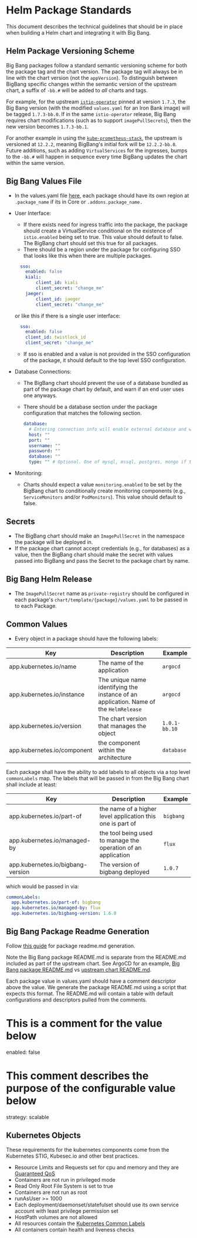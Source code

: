 # Helm Package Standards

This document describes the technical guidelines that should be in place when building a Helm chart and integrating it with Big Bang. 

## Helm Package Versioning Scheme

Big Bang packages follow a standard semantic versioning scheme for both the package tag and the chart version. The package tag will always be in line with the chart version (not the `appVersion`). To distinguish between BigBang specific changes within the semantic version of the upstream chart, a suffix of `-bb.#` will be added to _all_ charts and tags.

For example, for the upstream [`istio-operator`](https://github.com/istio/istio/tree/1.7.3/manifests/charts/istio-operator) pinned at version `1.7.3`, the Big Bang version (with the modified `values.yaml` for an Iron Bank image) will be tagged `1.7.3-bb.0`. If in the same `istio-operator` release, Big Bang requires chart modifications (such as to support `imagePullSecrets`), then the new version becomes `1.7.3-bb.1`.

For another example in using the [`kube-prometheus-stack`](https://github.com/prometheus-community/helm-charts/tree/kube-prometheus-stack-12.2.2/charts/kube-prometheus-stack), the upstream is versioned at `12.2.2`, meaning BigBang's initial fork will be `12.2.2-bb.0`. Future additions, such as adding `VirtualServices` for the ingresses, bumps to the `-bb.#` will happen in sequence every time BigBang updates the chart within the same version.

## Big Bang Values File

* In the values.yaml file [here](../../../chart/values.yaml), each package should have its own region at `.package_name` if its in Core or `.addons.package_name.`
* User Interface:
    * If there exists need for ingress traffic into the package, the package should create a VirtualService conditional on the existence of `istio.enabled` being set to true. This value should default to false.  The BigBang chart should set this true for all packages.
    * There should be a region under the package for configuring SSO that looks like this when there are multiple packages.

    ```yaml
      sso:
        enabled: false
        kiali:
            client_id: kiali
            client_secret: "change_me"
        jaeger:
            client_id: jaeger
            client_secret: "change_me"
    ```

    or like this if there is a single user interface:

    ```yaml
      sso:
        enabled: false
        client_id: twistlock_id
        client_secret: "change_me"
    ```

   * If sso is enabled and a value is not provided in the SSO configuration of the package, it should default to the top level SSO configuration.
* Database Connections:
    * The BigBang chart should prevent the use of a database bundled as part of the package chart by default, and warn if an end user uses one anyways.
    * There should be a database section under the package configuration that matches the following section.

      ```yaml
      database:
        # Entering connection info will enable external database and will auto-create any required secrets.
        host: ""
        port: ""
        username: ""
        password: ""
        database: ""
        type: "" # Optional. One of mysql, mssql, postgres, mongo if ther
      ```

* Monitoring:
    * Charts should expect a value `monitoring.enabled` to be set by the BigBang chart to conditionally create monitoring components (e.g., `ServiceMonitors` and/or `PodMonitors`). This value should default to false.


## Secrets

* The BigBang chart should make an `ImagePullSecret` in the namespace the package will be deployed in.
* If the package chart cannot accept credentials (e.g., for databases) as a value, then the BigBang chart should make the secret with values passed into BigBang and pass the Secret to the package chart by name.  

## Big Bang Helm Release

* The `ImagePullSecret` name as `private-registry` should be configured in each package's `chart/template/{package}/values.yaml` to be passed in to each Package.

## Common Values

* Every object in a package should have the following labels:

| Key | Description | Example |
| ------| -------| ------|
| app.kubernetes.io/name | The name of the application  | `argocd` |
| app.kubernetes.io/instance | The unique name identifying the instance of an application. Name of the `HelmRelease` | `argocd`
| app.kubernetes.io/version | The chart version that manages the object | `1.0.1-bb.10`
| app.kubernetes.io/component | the component within the architecture | `database` |

Each package shall have the ability to add labels to all objects via a top level `commonLabels` map.  The labels that will be passed in from
the Big Bang chart shall include at least:

| Key | Description | Example |
| ------| -------| ------|
| app.kubernetes.io/part-of | the name of a higher level application this one is part of | `bigbang` |
| app.kubernetes.io/managed-by | the tool being used to manage the operation of an application | `flux` |
| app.kubernetes.io/bigbang-version | The version of bigbang deployed | `1.0.7` |

which would be passed in via:

```yaml
commonLabels:
  app.kubernetes.io/part-of: bigbang
  app.kubernetes.io/managed-by: flux
  app.kubernetes.io/bigbang-version: 1.6.0
```

## Big Bang Package Readme Generation

Follow [this guide](https://repo1.dso.mil/big-bang/product/packages/gluon/-/blob/master/docs/bb-package-readme.md?ref_type=heads) for package readme.md generation.

Note the Big Bang package README.md is separate from the README.md included as part of the upstream chart. See ArgoCD for an example, [Big Bang package README.md](https://repo1.dso.mil/big-bang/product/packages/argocd/-/blob/main/README.md?ref_type=heads) vs [upstream chart README.md](https://repo1.dso.mil/big-bang/product/packages/argocd/-/blob/main/chart/README.md?ref_type=heads).

Each package value in values.yaml should have a comment descriptor above the value. We generate the package README.md using a script that expects this format. The README.md will contain a table with default configurations and descriptors pulled from the comments.

# This is a comment for the value below
enabled: false

# This comment describes the purpose of the configurable value below
strategy: scalable

## Kubernetes Objects

These requirements for the kubernetes components come from the Kubernetes STIG, Kubesec.io and other best practices.

* Resource Limits and Requests set for cpu and memory and they are [Guaranteed QoS](https://kubernetes.io/docs/tasks/configure-pod-container/quality-service-pod/#create-a-pod-that-gets-assigned-a-qos-class-of-guaranteed)
* Containers are not run in privileged mode
* Read Only Root File System is set to true
* Containers are not run as root
* runAsUser >= 1000
* Each deployment/daemonset/statefulset should use its own service account with least privilege permission set
* HostPath volumes are not allowed
* All resources contain the [Kubernetes Common Labels](https://kubernetes.io/docs/concepts/overview/working-with-objects/common-labels/)
* All containers contain health and liveness checks
